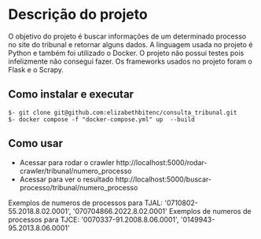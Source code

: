 # Descrição do projeto
 
 O objetivo do projeto é buscar informações de um determinado processo no site do tribunal e retornar alguns dados. A linguagem usada no projeto é Python e também foi utilizado o Docker. O projeto não possui testes pois infelizmente não consegui fazer. Os frameworks usados no projeto foram o Flask e o Scrapy. 

 ## Como instalar e executar

```
$- git clone git@github.com:elizabethbitenc/consulta_tribunal.git
$- docker compose -f "docker-compose.yml" up  --build 
```

## Como usar 
- Acessar para rodar o crawler http://localhost:5000/rodar-crawler/tribunal/numero_processo
- Acessar para ver o resultado http://localhost:5000/buscar-processo/tribunal/numero_processo

Exemplos de numeros de processos para TJAL: '0710802-55.2018.8.02.0001', '070704866.2022.8.02.0001'
Exemplos de numeros de processos para TJCE: '0070337-91.2008.8.06.0001', '0149943-95.2013.8.06.0001'